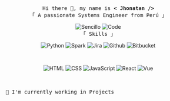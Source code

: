 <p align="center">
  <samp>
    Hi there 👋, my name is <b> < Jhonatan /> </b>
    <br>
    「 A passionate Systems Engineer from Perú 」
  </samp>
</p>

<p align="center">
  <img alt="Sencillo" src="https://img.shields.io/badge/-Sencillo-f8cd50?style=flat-square&logo=Plex&logoColor=white">
   <img alt="Code" src="https://img.shields.io/badge/-Code-000000?style=flat-square&logo=Plex&logoColor=white">
  <br>
  <samp>
     「 Skills 」
  </samp>
  <br>
</p>

<p align="center">
    <img alt="Python" src="https://img.shields.io/badge/-Python-3776AB?style=flat-square&logo=Python&logoColor=white">
    <img alt="Spark" src="https://img.shields.io/badge/-Spark-important?style=flat-square&logo=apachespark&logoColor=white">
    <img alt="Jira" src="https://img.shields.io/badge/-Jira-0146b3?style=flat-square&logo=Jira&logoColor=white">
    <img alt="Github" src="https://img.shields.io/badge/-Jira-6cc644?style=flat-square&logo=Jira&logoColor=white">
    <img alt="Bitbucket" src="https://img.shields.io/badge/-Bitbucket-0055CC?style=flat-square&logo=Bitbucket&logoColor=white">
</p>
<br>
  
<p align="center">
    <img alt="HTML" src="https://img.shields.io/badge/-HTML-E34F26?style=flat-square&logo=HTML5&logoColor=white">
    <img alt="CSS" src="https://img.shields.io/badge/-CSS-1572B6?style=flat-square&logo=CSS3&logoColor=white">
    <img alt="JavaScript" src="https://img.shields.io/badge/-JavaScript-F7DF1E?style=flat-square&logo=JavaScript&logoColor=white">
    <img alt="React" src="https://img.shields.io/badge/-React-61dbfb?style=flat-square&logo=react&logoColor=white">
    <img alt="Vue" src="https://img.shields.io/badge/-Vue-41B883?style=flat-square&logo=Vuedotjs&logoColor=white">
</p>
<br>
  
  <br>
  <samp>
     🔭 I'm currently working in Projects
  </samp>
